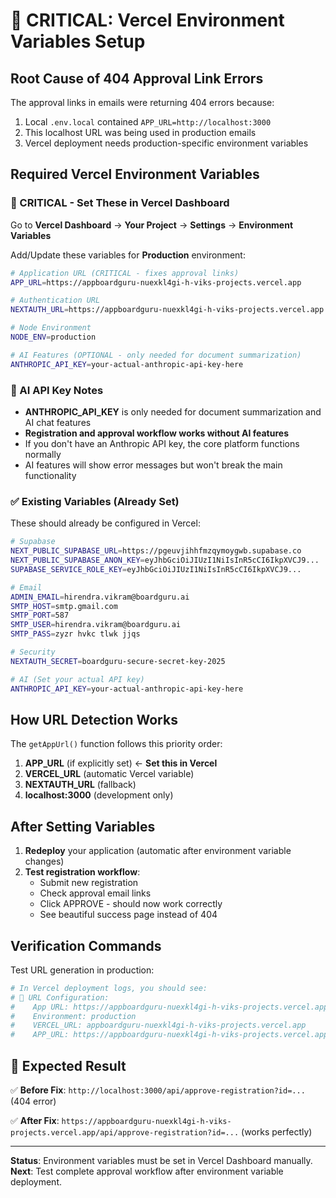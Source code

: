 # 🔧 CRITICAL: Vercel Environment Variables Setup

## Root Cause of 404 Approval Link Errors

The approval links in emails were returning 404 errors because:
1. Local `.env.local` contained `APP_URL=http://localhost:3000`
2. This localhost URL was being used in production emails
3. Vercel deployment needs production-specific environment variables

## Required Vercel Environment Variables

### 🚨 CRITICAL - Set These in Vercel Dashboard

Go to **Vercel Dashboard** → **Your Project** → **Settings** → **Environment Variables**

Add/Update these variables for **Production** environment:

```bash
# Application URL (CRITICAL - fixes approval links)
APP_URL=https://appboardguru-nuexkl4gi-h-viks-projects.vercel.app

# Authentication URL
NEXTAUTH_URL=https://appboardguru-nuexkl4gi-h-viks-projects.vercel.app

# Node Environment
NODE_ENV=production

# AI Features (OPTIONAL - only needed for document summarization)
ANTHROPIC_API_KEY=your-actual-anthropic-api-key-here
```

### 🔑 AI API Key Notes
- **ANTHROPIC_API_KEY** is only needed for document summarization and AI chat features
- **Registration and approval workflow works without AI features**
- If you don't have an Anthropic API key, the core platform functions normally
- AI features will show error messages but won't break the main functionality

### ✅ Existing Variables (Already Set)
These should already be configured in Vercel:

```bash
# Supabase
NEXT_PUBLIC_SUPABASE_URL=https://pgeuvjihhfmzqymoygwb.supabase.co
NEXT_PUBLIC_SUPABASE_ANON_KEY=eyJhbGciOiJIUzI1NiIsInR5cCI6IkpXVCJ9...
SUPABASE_SERVICE_ROLE_KEY=eyJhbGciOiJIUzI1NiIsInR5cCI6IkpXVCJ9...

# Email
ADMIN_EMAIL=hirendra.vikram@boardguru.ai
SMTP_HOST=smtp.gmail.com
SMTP_PORT=587
SMTP_USER=hirendra.vikram@boardguru.ai
SMTP_PASS=zyzr hvkc tlwk jjqs

# Security
NEXTAUTH_SECRET=boardguru-secure-secret-key-2025

# AI (Set your actual API key)
ANTHROPIC_API_KEY=your-actual-anthropic-api-key-here
```

## How URL Detection Works

The `getAppUrl()` function follows this priority order:

1. **APP_URL** (if explicitly set) ← **Set this in Vercel**
2. **VERCEL_URL** (automatic Vercel variable) 
3. **NEXTAUTH_URL** (fallback)
4. **localhost:3000** (development only)

## After Setting Variables

1. **Redeploy** your application (automatic after environment variable changes)
2. **Test registration workflow**:
   - Submit new registration
   - Check approval email links
   - Click APPROVE - should now work correctly
   - See beautiful success page instead of 404

## Verification Commands

Test URL generation in production:
```bash
# In Vercel deployment logs, you should see:
# 🔗 URL Configuration:
#    App URL: https://appboardguru-nuexkl4gi-h-viks-projects.vercel.app
#    Environment: production
#    VERCEL_URL: appboardguru-nuexkl4gi-h-viks-projects.vercel.app
#    APP_URL: https://appboardguru-nuexkl4gi-h-viks-projects.vercel.app
```

## 🎯 Expected Result

✅ **Before Fix**: `http://localhost:3000/api/approve-registration?id=...` (404 error)

✅ **After Fix**: `https://appboardguru-nuexkl4gi-h-viks-projects.vercel.app/api/approve-registration?id=...` (works perfectly)

---

**Status**: Environment variables must be set in Vercel Dashboard manually.
**Next**: Test complete approval workflow after environment variable deployment.
